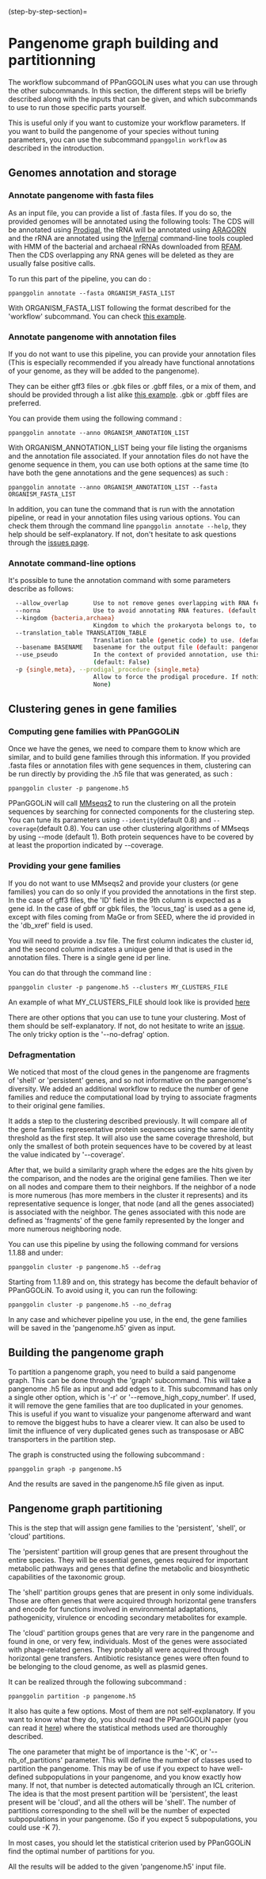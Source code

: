 (step-by-step-section)=
# Pangenome graph building and partitionning
The workflow subcommand of PPanGGOLiN uses what you can use through the other subcommands. In this section, the different steps will be briefly described along with the inputs that can be given, and which subcommands to use to run those specific parts yourself.

This is useful only if you want to customize your workflow parameters. If you want to build the pangenome of your species without tuning parameters, you can use the subcommand `ppanggolin workflow` as described in the introduction.

## Genomes annotation and storage

### Annotate pangenome with fasta files

As an input file, you can provide a list of .fasta files. If you do so, the provided genomes will be annotated using the following tools:  The CDS will be annotated using [Prodigal](https://github.com/hyattpd/Prodigal), the tRNA will be annotated using [ARAGORN](http://130.235.244.92/ARAGORN/) and the rRNA are annotated using the [Infernal](http://eddylab.org/infernal/) command-line tools coupled with HMM of the bacterial and archaeal rRNAs downloaded from [RFAM](https://rfam.xfam.org/). Then the CDS overlapping any RNA genes will be deleted as they are usually false positive calls.

To run this part of the pipeline, you can do : 

`ppanggolin annotate --fasta ORGANISM_FASTA_LIST`

With ORGANISM_FASTA_LIST following the format described for the 'workflow' subcommand. You can check [this example](https://github.com/labgem/PPanGGOLiN/blob/master/testingDataset/organisms.fasta.list).

### Annotate pangenome with annotation files

If you do not want to use this pipeline, you can provide your annotation files (This is especially recommended if you already have functional annotations of your genome, as they will be added to the pangenome).

They can be either gff3 files or .gbk files or .gbff files, or a mix of them, and should be provided through a list alike [this example](https://github.com/labgem/PPanGGOLiN/blob/master/testingDataset/organisms.gbff.list). .gbk or .gbff files are preferred.

You can provide them using the following command : 

`ppanggolin annotate --anno ORGANISM_ANNOTATION_LIST`

With ORGANISM_ANNOTATION_LIST being your file listing the organisms and the annotation file associated. If your annotation files do not have the genome sequence in them, you can use both options at the same time (to have both the gene annotations and the gene sequences) as such : 

`ppanggolin annotate --anno ORGANISM_ANNOTATION_LIST --fasta ORGANISM_FASTA_LIST`

In addition, you can tune the command that is run with the annotation pipeline, or read in your annotation files using various options. You can check them through the command line `ppanggolin annotate --help`, they help should be self-explanatory. If not, don't hesitate to ask questions through the [issues page](https://github.com/labgem/PPanGGOLiN/issues).

### Annotate command-line options

It's possible to tune the annotation command with some parameters describe as follows: 
```bash
  --allow_overlap       Use to not remove genes overlapping with RNA features. (default: False)
  --norna               Use to avoid annotating RNA features. (default: False)
  --kingdom {bacteria,archaea}
                        Kingdom to which the prokaryota belongs to, to know which models to use for rRNA annotation. (default: bacteria)
  --translation_table TRANSLATION_TABLE
                        Translation table (genetic code) to use. (default: 11)
  --basename BASENAME   basename for the output file (default: pangenome)
  --use_pseudo          In the context of provided annotation, use this option to read pseudogenes. (Default behavior is to ignore them)
                        (default: False)
  -p {single,meta}, --prodigal_procedure {single,meta}
                        Allow to force the prodigal procedure. If nothing given, PPanGGOLiN will decide in function of contig length (default:
                        None)
```


## Clustering genes in gene families

### Computing gene families with PPanGGOLiN

Once we have the genes, we need to compare them to know which are similar, and to build gene families through this information. 
If you provided .fasta files or annotation files with gene sequences in them, clustering can be run directly by providing the .h5 file that was generated, as such : 

`ppanggolin cluster -p pangenome.h5`

PPanGGOLiN will call [MMseqs2](https://github.com/soedinglab/MMseqs2) to run the clustering on all the protein sequences by searching for connected components for the clustering step. You can tune its parameters using `--identity`(default 0.8) and `--coverage`(default 0.8). You can use other clustering algorithms of MMseqs by using --mode (default 1). Both protein sequences have to be covered by at least the proportion indicated by --coverage.

### Providing your gene families

If you do not want to use MMseqs2 and provide your clusters (or gene families) you can do so only if you provided the annotations in the first step. In the case of gff3 files, the 'ID' field in the 9th column is expected as a gene id. In the case of gbff or gbk files, the 'locus_tag' is used as a gene id, except with files coming from MaGe or from SEED, where the id provided in the 'db_xref' field is used.

You will need to provide a .tsv file. The first column indicates the cluster id, and the second column indicates a unique gene id that is used in the annotation files. There is a single gene id per line.

You can do that through the command line : 

`ppanggolin cluster -p pangenome.h5 --clusters MY_CLUSTERS_FILE`

An example of what MY_CLUSTERS_FILE should look like is provided [here](https://github.com/labgem/PPanGGOLiN/blob/master/testingDataset/clusters.tsv)

There are other options that you can use to tune your clustering. Most of them should be self-explanatory. If not, do not hesitate to write an [issue](https://github.com/labgem/PPanGGOLiN/issues). The only tricky option is the '--no-defrag' option. 

### Defragmentation

We noticed that most of the cloud genes in the pangenome are fragments of 'shell' or 'persistent' genes, and so not informative on the pangenome's diversity. We added an additional workflow to reduce the number of gene families and reduce the computational load by trying to associate fragments to their original gene families.

It adds a step to the clustering described previously. It will compare all of the gene families representative protein sequences using the same identity threshold as the first step. It will also use the same coverage threshold, but only the smallest of both protein sequences have to be covered by at least the value indicated by '--coverage'.

After that, we build a similarity graph where the edges are the hits given by the comparison, and the nodes are the original gene families. Then we iter on all nodes and compare them to their neighbors. If the neighbor of a node is more numerous (has more members in the cluster it represents) and its representative sequence is longer, that node (and all the genes associated) is associated with the neighbor. The genes associated with this node are defined as 'fragments' of the gene family represented by the longer and more numerous neighboring node.

You can use this pipeline by using the following command for versions 1.1.88 and under: 

`ppanggolin cluster -p pangenome.h5 --defrag`

Starting from 1.1.89 and on, this strategy has become the default behavior of PPanGGOLiN. To avoid using it, you can run the following:

`ppanggolin cluster -p pangenome.h5 --no_defrag`

In any case and whichever pipeline you use, in the end, the gene families will be saved in the 'pangenome.h5' given as input.

## Building the pangenome graph

To partition a pangenome graph, you need to build a said pangenome graph. This can be done through the 'graph' subcommand. This will take a pangenome .h5 file as input and add edges to it.
This subcommand has only a single other option, which is '-r' or '--remove_high_copy_number'. If used, it will remove the gene families that are too duplicated in your genomes. This is useful if you want to visualize your pangenome afterward and want to remove the biggest hubs to have a clearer view. It can also be used to limit the influence of very duplicated genes such as transposase or ABC transporters in the partition step.

The graph is constructed using the following subcommand : 

`ppanggolin graph -p pangenome.h5`

And the results are saved in the pangenome.h5 file given as input.

## Pangenome graph partitioning 

This is the step that will assign gene families to the 'persistent', 'shell', or 'cloud' partitions. 

The 'persistent' partition will group genes that are present throughout the entire species. They will be essential genes, genes required for important metabolic pathways and genes that define the metabolic and biosynthetic capabilities of the taxonomic group.

The 'shell' partition groups genes that are present in only some individuals. Those are often genes that were acquired through horizontal gene transfers and encode for functions involved in environmental adaptations, pathogenicity, virulence or encoding secondary metabolites for example.

The 'cloud' partition groups genes that are very rare in the pangenome and found in one, or very few, individuals. Most of the genes were associated with phage-related genes. They probably all were acquired through horizontal gene transfers. Antibiotic resistance genes were often found to be belonging to the cloud genome, as well as plasmid genes.

It can be realized through the following subcommand : 

`ppanggolin partition -p pangenome.h5`

It also has quite a few options. Most of them are not self-explanatory. If you want to know what they do, you should read the PPanGGOLiN paper (you can read it [here](https://journals.plos.org/ploscompbiol/article?rev=2&id=10.1371/journal.pcbi.1007732)) where the statistical methods used are thoroughly described.

The one parameter that might be of importance is the '-K', or '--nb_of_partitions' parameter. This will define the number of classes used to partition the pangenome. This may be of use if you expect to have well-defined subpopulations in your pangenome, and you know exactly how many. If not, that number is detected automatically through an ICL criterion. The idea is that the most present partition will be 'persistent', the least present will be 'cloud', and all the others will be 'shell'. The number of partitions corresponding to the shell will be the number of expected subpopulations in your pangenome. (So if you expect 5 subpopulations, you could use -K 7). 

In most cases, you should let the statistical criterion used by PPanGGOLiN find the optimal number of partitions for you.

All the results will be added to the given 'pangenome.h5' input file.